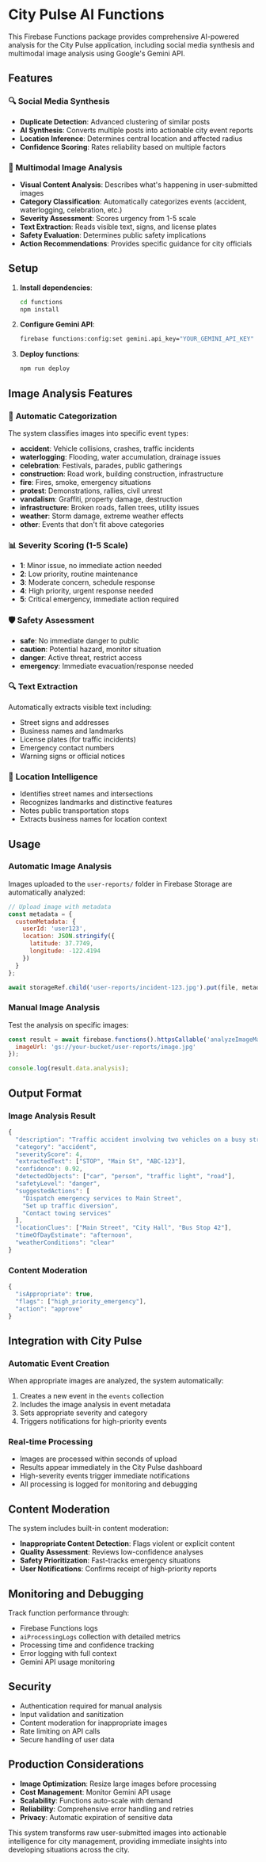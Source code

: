 # City Pulse AI Functions

This Firebase Functions package provides comprehensive AI-powered analysis for the City Pulse application, including social media synthesis and multimodal image analysis using Google's Gemini API.

## Features

### 🔍 Social Media Synthesis
- **Duplicate Detection**: Advanced clustering of similar posts
- **AI Synthesis**: Converts multiple posts into actionable city event reports
- **Location Inference**: Determines central location and affected radius
- **Confidence Scoring**: Rates reliability based on multiple factors

### 📸 Multimodal Image Analysis
- **Visual Content Analysis**: Describes what's happening in user-submitted images
- **Category Classification**: Automatically categorizes events (accident, waterlogging, celebration, etc.)
- **Severity Assessment**: Scores urgency from 1-5 scale
- **Text Extraction**: Reads visible text, signs, and license plates
- **Safety Evaluation**: Determines public safety implications
- **Action Recommendations**: Provides specific guidance for city officials

## Setup

1. **Install dependencies**:
   ```bash
   cd functions
   npm install
   ```

2. **Configure Gemini API**:
   ```bash
   firebase functions:config:set gemini.api_key="YOUR_GEMINI_API_KEY"
   ```

3. **Deploy functions**:
   ```bash
   npm run deploy
   ```

## Image Analysis Features

### 🎯 **Automatic Categorization**
The system classifies images into specific event types:
- **accident**: Vehicle collisions, crashes, traffic incidents
- **waterlogging**: Flooding, water accumulation, drainage issues
- **celebration**: Festivals, parades, public gatherings
- **construction**: Road work, building construction, infrastructure
- **fire**: Fires, smoke, emergency situations
- **protest**: Demonstrations, rallies, civil unrest
- **vandalism**: Graffiti, property damage, destruction
- **infrastructure**: Broken roads, fallen trees, utility issues
- **weather**: Storm damage, extreme weather effects
- **other**: Events that don't fit above categories

### 📊 **Severity Scoring (1-5 Scale)**
- **1**: Minor issue, no immediate action needed
- **2**: Low priority, routine maintenance
- **3**: Moderate concern, schedule response
- **4**: High priority, urgent response needed
- **5**: Critical emergency, immediate action required

### 🛡️ **Safety Assessment**
- **safe**: No immediate danger to public
- **caution**: Potential hazard, monitor situation
- **danger**: Active threat, restrict access
- **emergency**: Immediate evacuation/response needed

### 🔍 **Text Extraction**
Automatically extracts visible text including:
- Street signs and addresses
- Business names and landmarks
- License plates (for traffic incidents)
- Emergency contact numbers
- Warning signs or official notices

### 📍 **Location Intelligence**
- Identifies street names and intersections
- Recognizes landmarks and distinctive features
- Notes public transportation stops
- Extracts business names for location context

## Usage

### Automatic Image Analysis
Images uploaded to the `user-reports/` folder in Firebase Storage are automatically analyzed:

```javascript
// Upload image with metadata
const metadata = {
  customMetadata: {
    userId: 'user123',
    location: JSON.stringify({
      latitude: 37.7749,
      longitude: -122.4194
    })
  }
};

await storageRef.child('user-reports/incident-123.jpg').put(file, metadata);
```

### Manual Image Analysis
Test the analysis on specific images:

```javascript
const result = await firebase.functions().httpsCallable('analyzeImageManually')({
  imageUrl: 'gs://your-bucket/user-reports/image.jpg'
});

console.log(result.data.analysis);
```

## Output Format

### Image Analysis Result
```javascript
{
  "description": "Traffic accident involving two vehicles on a busy street",
  "category": "accident",
  "severityScore": 4,
  "extractedText": ["STOP", "Main St", "ABC-123"],
  "confidence": 0.92,
  "detectedObjects": ["car", "person", "traffic light", "road"],
  "safetyLevel": "danger",
  "suggestedActions": [
    "Dispatch emergency services to Main Street",
    "Set up traffic diversion",
    "Contact towing services"
  ],
  "locationClues": ["Main Street", "City Hall", "Bus Stop 42"],
  "timeOfDayEstimate": "afternoon",
  "weatherConditions": "clear"
}
```

### Content Moderation
```javascript
{
  "isAppropriate": true,
  "flags": ["high_priority_emergency"],
  "action": "approve"
}
```

## Integration with City Pulse

### Automatic Event Creation
When appropriate images are analyzed, the system automatically:
1. Creates a new event in the `events` collection
2. Includes the image analysis in event metadata
3. Sets appropriate severity and category
4. Triggers notifications for high-priority events

### Real-time Processing
- Images are processed within seconds of upload
- Results appear immediately in the City Pulse dashboard
- High-severity events trigger immediate notifications
- All processing is logged for monitoring and debugging

## Content Moderation

The system includes built-in content moderation:
- **Inappropriate Content Detection**: Flags violent or explicit content
- **Quality Assessment**: Reviews low-confidence analyses
- **Safety Prioritization**: Fast-tracks emergency situations
- **User Notifications**: Confirms receipt of high-priority reports

## Monitoring and Debugging

Track function performance through:
- Firebase Functions logs
- `aiProcessingLogs` collection with detailed metrics
- Processing time and confidence tracking
- Error logging with full context
- Gemini API usage monitoring

## Security

- Authentication required for manual analysis
- Input validation and sanitization
- Content moderation for inappropriate images
- Rate limiting on API calls
- Secure handling of user data

## Production Considerations

- **Image Optimization**: Resize large images before processing
- **Cost Management**: Monitor Gemini API usage
- **Scalability**: Functions auto-scale with demand
- **Reliability**: Comprehensive error handling and retries
- **Privacy**: Automatic expiration of sensitive data

This system transforms raw user-submitted images into actionable intelligence for city management, providing immediate insights into developing situations across the city.